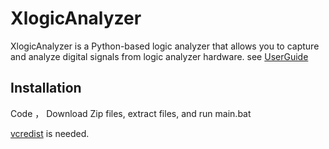 # XlogicAnalyzer

XlogicAnalyzer is a Python-based logic analyzer that allows you to capture and analyze digital signals from logic analyzer hardware.
see [UserGuide](UserGuide.md)

## Installation

 Code ， Download Zip files, extract files, and run main.bat

 [vcredist](https://aka.ms/vs/17/release/vc_redist.x64.exe)  is needed.